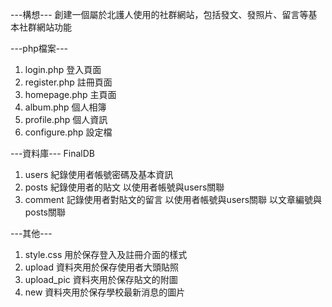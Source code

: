 ---構想---
創建一個屬於北護人使用的社群網站，包括發文、發照片、留言等基本社群網站功能

---php檔案---
1. login.php 登入頁面
2. register.php 註冊頁面
3. homepage.php 主頁面
4. album.php 個人相簿
5. profile.php 個人資訊
6. configure.php 設定檔

---資料庫---
FinalDB
1. users 紀錄使用者帳號密碼及基本資訊
2. posts 紀錄使用者的貼文 以使用者帳號與users關聯
3. comment 記錄使用者對貼文的留言 以使用者帳號與users關聯 以文章編號與posts關聯

---其他---
1. style.css 用於保存登入及註冊介面的樣式
2. upload 資料夾用於保存使用者大頭貼照
3. upload_pic 資料夾用於保存貼文的附圖
4. new 資料夾用於保存學校最新消息的圖片